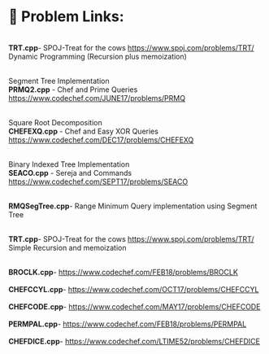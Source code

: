 # 🎃 Problem Links:
<br><b>TRT.cpp</b>- SPOJ-Treat for the cows https://www.spoj.com/problems/TRT/ </br>
Dynamic Programming (Recursion plus memoization)

<br>Segment Tree Implementation</br>
<b>PRMQ2.cpp</b> - Chef and Prime Queries https://www.codechef.com/JUNE17/problems/PRMQ


<br>Square Root Decomposition</br>
<b>CHEFEXQ.cpp</b> - Chef and Easy XOR Queries https://www.codechef.com/DEC17/problems/CHEFEXQ


<br>Binary Indexed Tree Implementation</br>
<b>SEACO.cpp</b> - Sereja and Commands https://www.codechef.com/SEPT17/problems/SEACO

<br><b>RMQSegTree.cpp</b>- Range Minimum Query implementation using Segment Tree </br>

<br><b>TRT.cpp</b>- SPOJ-Treat for the cows https://www.spoj.com/problems/TRT/ </br>
Simple Recursion and memoization


<br><b>BROCLK.cpp</b>-  https://www.codechef.com/FEB18/problems/BROCLK </br>
<br><b>CHEFCCYL.cpp</b>-  https://www.codechef.com/OCT17/problems/CHEFCCYL </br>
<br><b>CHEFCODE.cpp</b>-  https://www.codechef.com/MAY17/problems/CHEFCODE </br>
<br><b>PERMPAL.cpp</b>-  https://www.codechef.com/FEB18/problems/PERMPAL  </br>
<br><b>CHEFDICE.cpp</b>-  https://www.codechef.com/LTIME52/problems/CHEFDICE </br>

